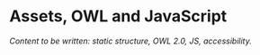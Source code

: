 # Assets, OWL and JavaScript

*Content to be written: static structure, OWL 2.0, JS, accessibility.*